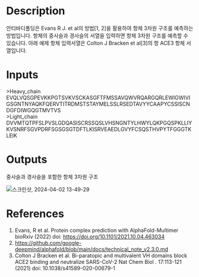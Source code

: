 # Description 

안티바디폴딩은 Evans R J. et al의 방법[1, 2]을 활용하여 항체 3차원 구조를 예측하는 방법입니다. 항체의 중사슬과 경사슬의 서열을 입력하면 항체 3차원 구조를 예측할 수 있습니다. 아래 예제 항체 입력서열은 Colton J Bracken et al[3]의 항 ACE3 항체 서열입니다. 
# Inputs

\>Heavy_chain 
<br>
EVQLVQSGPEVKKPGTSVKVSCKASGFTFMSSAVQWVRQARGQRLEWIGWIVIGSGNTNYAQKFQERVTITRDMSTSTAYMELSSLRSEDTAVYYCAAPYCSSISCNDGFDIWGQGTMVTVS 
<br>
\>Light_chain 
<br>
DVVMTQTPFSLPVSLGDQASISCRSSQSLVHSNGNTYLHWYLQKPGQSPKLLIYKVSNRFSGVPDRFSGSGSGTDFTLKISRVEAEDLGVYFCSQSTHVPYTFGGGTKLEIK <br>

# Outputs

중사슬과 경사슬을 포함한 항체 3차원 구조

![스크린샷, 2024-04-02 13-49-29](https://github.com/arontier/ad3-tutorials/assets/121647082/1b4fa9ab-da29-420f-9933-98bf02a45a94)


# References

1. Evans, R et al. Protein complex prediction with AlphaFold-Multimer bioRxiv (2022) doi: https://doi.org/10.1101/2021.10.04.463034
2. https://github.com/google-deepmind/alphafold/blob/main/docs/technical_note_v2.3.0.md
3. Colton J Bracken et al. Bi-paratopic and multivalent VH domains block ACE2 binding and neutralize SARS-CoV-2 Nat Chem Biol . 17:113-121 (2021) doi: 10.1038/s41589-020-00679-1
